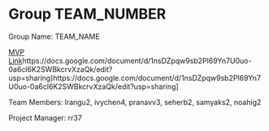 # Group TEAM_NUMBER
Group Name: TEAM_NAME

[MVP Link]([[http://cs196.cs.illinois.edu](https://docs.google.com/document/d/1nsDZpqw9sb2Pl69Yn7U0uo-0a6cl6K2SWBkcrvXzaQk/edit?usp=sharing)https://docs.google.com/document/d/1nsDZpqw9sb2Pl69Yn7U0uo-0a6cl6K2SWBkcrvXzaQk/edit?usp=sharing)https://docs.google.com/document/d/1nsDZpqw9sb2Pl69Yn7U0uo-0a6cl6K2SWBkcrvXzaQk/edit?usp=sharing)https://docs.google.com/document/d/1nsDZpqw9sb2Pl69Yn7U0uo-0a6cl6K2SWBkcrvXzaQk/edit?usp=sharing]

Team Members:  lrangu2, ivychen4, pranavv3, seherb2, samyaks2, noahig2

Project Manager: rr37
